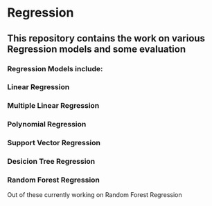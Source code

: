 # Regression

## This repository contains the work on various Regression models and some evaluation
###  Regression Models include:
###  Linear Regression
###  Multiple Linear Regression
###  Polynomial Regression
###  Support Vector Regression
###  Desicion Tree Regression
###  Random Forest Regression

Out of these currently working on Random Forest Regression

